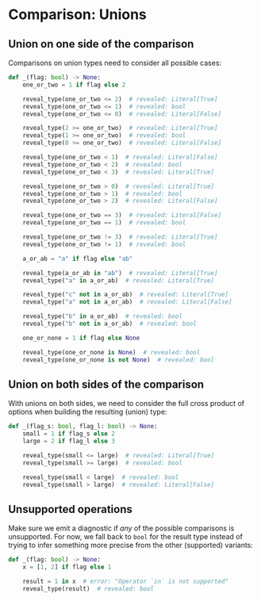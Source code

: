 # Comparison: Unions

## Union on one side of the comparison

Comparisons on union types need to consider all possible cases:

```py
def _(flag: bool) -> None:
    one_or_two = 1 if flag else 2

    reveal_type(one_or_two <= 2)  # revealed: Literal[True]
    reveal_type(one_or_two <= 1)  # revealed: bool
    reveal_type(one_or_two <= 0)  # revealed: Literal[False]

    reveal_type(2 >= one_or_two)  # revealed: Literal[True]
    reveal_type(1 >= one_or_two)  # revealed: bool
    reveal_type(0 >= one_or_two)  # revealed: Literal[False]

    reveal_type(one_or_two < 1)  # revealed: Literal[False]
    reveal_type(one_or_two < 2)  # revealed: bool
    reveal_type(one_or_two < 3)  # revealed: Literal[True]

    reveal_type(one_or_two > 0)  # revealed: Literal[True]
    reveal_type(one_or_two > 1)  # revealed: bool
    reveal_type(one_or_two > 2)  # revealed: Literal[False]

    reveal_type(one_or_two == 3)  # revealed: Literal[False]
    reveal_type(one_or_two == 1)  # revealed: bool

    reveal_type(one_or_two != 3)  # revealed: Literal[True]
    reveal_type(one_or_two != 1)  # revealed: bool

    a_or_ab = "a" if flag else "ab"

    reveal_type(a_or_ab in "ab")  # revealed: Literal[True]
    reveal_type("a" in a_or_ab)  # revealed: Literal[True]

    reveal_type("c" not in a_or_ab)  # revealed: Literal[True]
    reveal_type("a" not in a_or_ab)  # revealed: Literal[False]

    reveal_type("b" in a_or_ab)  # revealed: bool
    reveal_type("b" not in a_or_ab)  # revealed: bool

    one_or_none = 1 if flag else None

    reveal_type(one_or_none is None)  # revealed: bool
    reveal_type(one_or_none is not None)  # revealed: bool
```

## Union on both sides of the comparison

With unions on both sides, we need to consider the full cross product of options when building the
resulting (union) type:

```py
def _(flag_s: bool, flag_l: bool) -> None:
    small = 1 if flag_s else 2
    large = 2 if flag_l else 3

    reveal_type(small <= large)  # revealed: Literal[True]
    reveal_type(small >= large)  # revealed: bool

    reveal_type(small < large)  # revealed: bool
    reveal_type(small > large)  # revealed: Literal[False]
```

## Unsupported operations

Make sure we emit a diagnostic if *any* of the possible comparisons is unsupported. For now, we fall
back to `bool` for the result type instead of trying to infer something more precise from the other
(supported) variants:

```py
def _(flag: bool) -> None:
    x = [1, 2] if flag else 1

    result = 1 in x  # error: "Operator `in` is not supported"
    reveal_type(result)  # revealed: bool
```
